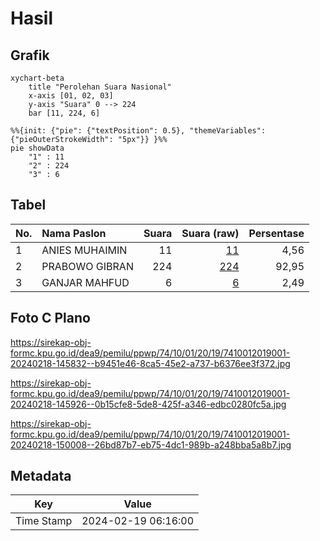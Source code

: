 # Hasil

## Grafik

```mermaid
xychart-beta
    title "Perolehan Suara Nasional"
    x-axis [01, 02, 03]
    y-axis "Suara" 0 --> 224
    bar [11, 224, 6]
```

```mermaid
%%{init: {"pie": {"textPosition": 0.5}, "themeVariables": {"pieOuterStrokeWidth": "5px"}} }%%
pie showData
    "1" : 11
    "2" : 224
    "3" : 6
```

## Tabel

| No. | Nama Paslon    | Suara | Suara (raw) | Persentase |
|:--- |:-------------- | -----:| -----------:| ----------:|
| 1   | ANIES MUHAIMIN | 11    | [11][p-1]   | 4,56       |
| 2   | PRABOWO GIBRAN | 224   | [224][p-2]  | 92,95      |
| 3   | GANJAR MAHFUD  | 6     | [6][p-3]    | 2,49       |


[p-1]: https://github.com/gigit-pemilu/pemilu-2024/blob/main/pilpres/hitung-suara/sub/74-sulawesi-tenggara/sub/10-buton-utara/sub/01-kulisusu/sub/2019-malalanda/sub/001-tps/sub/paslon-1.txt
[p-2]: https://github.com/gigit-pemilu/pemilu-2024/blob/main/pilpres/hitung-suara/sub/74-sulawesi-tenggara/sub/10-buton-utara/sub/01-kulisusu/sub/2019-malalanda/sub/001-tps/sub/paslon-2.txt
[p-3]: https://github.com/gigit-pemilu/pemilu-2024/blob/main/pilpres/hitung-suara/sub/74-sulawesi-tenggara/sub/10-buton-utara/sub/01-kulisusu/sub/2019-malalanda/sub/001-tps/sub/paslon-3.txt

## Foto C Plano

https://sirekap-obj-formc.kpu.go.id/dea9/pemilu/ppwp/74/10/01/20/19/7410012019001-20240218-145832--b9451e46-8ca5-45e2-a737-b6376ee3f372.jpg

https://sirekap-obj-formc.kpu.go.id/dea9/pemilu/ppwp/74/10/01/20/19/7410012019001-20240218-145926--0b15cfe8-5de8-425f-a346-edbc0280fc5a.jpg

https://sirekap-obj-formc.kpu.go.id/dea9/pemilu/ppwp/74/10/01/20/19/7410012019001-20240218-150008--26bd87b7-eb75-4dc1-989b-a248bba5a8b7.jpg


## Metadata

| Key        | Value               |
| ---------- | ------------------- |
| Time Stamp | 2024-02-19 06:16:00 |



